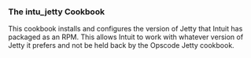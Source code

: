 ### The intu_jetty Cookbook

This cookbook installs and configures the version of Jetty that Intuit has
packaged as an RPM. This allows Intuit to work with whatever version of
Jetty it prefers and not be held back by the Opscode Jetty cookbook.
